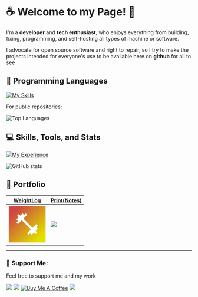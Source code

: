 # :coffee: Welcome to my Page! :pizza:

I'm a **developer** and **tech enthusiast**, who enjoys everything from building, fixing, programming, and self-hosting all types of machine or software.

I advocate for open source software and right to repair, so I try to make the projects intended for everyone's use to be available here on **github** for all to see

## :pushpin: Programming Languages

[![My Skills](https://skillicons.dev/icons?i=dart,flutter,materialui,nodejs,react,js,bootstrap,python&theme=dark&perline=10)](https://skillicons.dev)

For public repositories:

![Top Languages](https://github-readme-stats-ten-gilt.vercel.app/api/top-langs/?username=RoBoT095&layout=compact&theme=dark)

## :computer: Skills, Tools, and Stats

[![My Experience](https://skillicons.dev/icons?i=linux,debian,bash,raspberrypi,androidstudio,apple&theme=dark&perline=10)](https://skillicons.dev)

![GitHub stats](https://github-readme-stats-ten-gilt.vercel.app/api?username=RoBoT095&count_private=true&theme=dark&show_icons=true)

## :file_folder: Portfolio

| [WeightLog](https://github.com/RoBoT095/weightlog) | [Print(Notes)](https://github.com/RoBoT095/printnotes) |
| - | - |
| <img src="https://github.com/RoBoT095/weightlog/blob/main/images/WeightLogIcon.png?raw=true" width="100"/> | <img src="https://github.com/RoBoT095/printnotes/blob/main/assets/app_icon.png?raw=true" width="100"/> |


---

### :money_with_wings: Support Me:

Feel free to support me and my work

<a href="https://liberapay.com/RoBoT_095/donate" target="_blank"><img src="https://liberapay.com/assets/widgets/donate.svg" height=30 /></a>
<a href="https://ko-fi.com/robot095/donate" target="_blank"><img src="https://ko-fi.com/img/githubbutton_sm.svg" height=30 /></a>
<a href="https://buymeacoffee.com/robot_095" target="_blank"><img src="https://cdn.buymeacoffee.com/buttons/default-orange.png" alt="Buy Me A Coffee" height="30"></a>
<a href="https://opencollective.com/webpack/donate" target="_blank"><img src="https://opencollective.com/webpack/donate/button@2x.png?color=blue" height=30 /></a>
